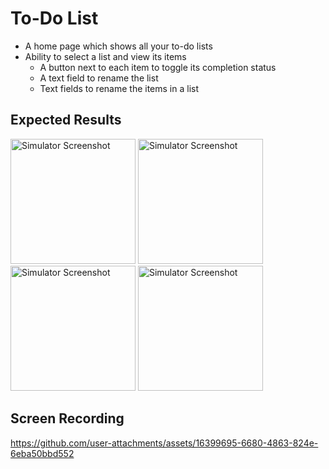 # To-Do List

- A home page which shows all your to-do lists
- Ability to select a list and view its items
  - A button next to each item to toggle its completion status
  - A text field to rename the list
  - Text fields to rename the items in a list

## Expected Results

<img src="https://github.com/user-attachments/assets/48d3b764-0466-469c-807d-d647f4561dd1" alt="Simulator Screenshot" width="200px"/>
<img src="https://github.com/user-attachments/assets/5677cde1-b4b4-4c14-9cc3-55abaeb927e0" alt="Simulator Screenshot" width="200px"/>
<img src="https://github.com/user-attachments/assets/5e421a93-35b8-4df2-8d3d-d929f3d532e4" alt="Simulator Screenshot" width="200px"/>
<img src="https://github.com/user-attachments/assets/422c7f40-5aa6-4b2b-af10-099ad262e621" alt="Simulator Screenshot" width="200px"/>

## Screen Recording

https://github.com/user-attachments/assets/16399695-6680-4863-824e-6eba50bbd552
